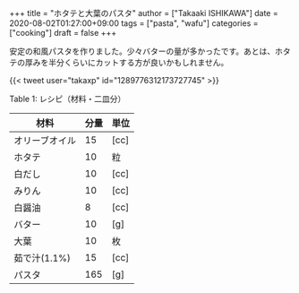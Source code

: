 +++
title = "ホタテと大葉のパスタ"
author = ["Takaaki ISHIKAWA"]
date = 2020-08-02T01:27:00+09:00
tags = ["pasta", "wafu"]
categories = ["cooking"]
draft = false
+++

安定の和風パスタを作りました。少々バターの量が多かったです。あとは、ホタテの厚みを半分くらいにカットする方が良いかもしれません。  

{{< tweet user="takaxp" id="1289776312173727745" >}}  

<div class="table-caption">
  <span class="table-number">Table 1</span>:
  レシピ（材料・二皿分）
</div>

| 材料      | 分量 | 単位 |
|---------|----|----|
| オリーブオイル | 15  | [cc] |
| ホタテ    | 10  | 粒   |
| 白だし    | 10  | [cc] |
| みりん    | 10  | [cc] |
| 白醤油    | 8   | [cc] |
| バター    | 10  | [g]  |
| 大葉      | 10  | 枚   |
| 茹で汁(1.1%) | 15  | [cc] |
| パスタ    | 165 | [g]  |